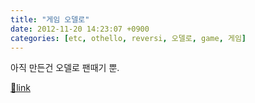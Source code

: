 ```yaml
---
title: "게임 오델로"
date: 2012-11-20 14:23:07 +0900
categories: [etc, othello, reversi, 오델로, game, 게임]
---
```


아직 만든건 오델로 팬때기 뿐.


[🔗link](http://www.mins01.com/mh/tech/read/808)